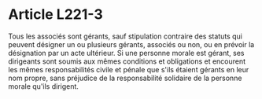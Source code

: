 # Article L221-3

Tous les associés sont gérants, sauf stipulation contraire des statuts qui peuvent désigner un ou plusieurs gérants, associés ou non, ou en prévoir la désignation par un acte ultérieur.   Si une personne morale est gérant, ses dirigeants sont soumis aux mêmes conditions et obligations et encourent les mêmes responsabilités civile et pénale que s'ils étaient gérants en leur nom propre, sans préjudice de la responsabilité solidaire de la personne morale qu'ils dirigent.